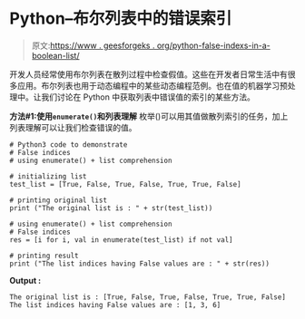 # Python–布尔列表中的错误索引

> 原文:[https://www . geesforgeks . org/python-false-indexs-in-a-boolean-list/](https://www.geeksforgeeks.org/python-false-indices-in-a-boolean-list/)

开发人员经常使用布尔列表在散列过程中检查假值。这些在开发者日常生活中有很多应用。布尔列表也用于动态编程中的某些动态编程范例。也在值的机器学习预处理中。让我们讨论在 Python 中获取列表中错误值的索引的某些方法。

**方法#1:使用`enumerate()`和列表理解**
枚举()可以用其值做散列索引的任务，加上列表理解可以让我们检查错误的值。

```
# Python3 code to demonstrate 
# False indices
# using enumerate() + list comprehension

# initializing list 
test_list = [True, False, True, False, True, True, False]

# printing original list 
print ("The original list is : " + str(test_list))

# using enumerate() + list comprehension
# False indices
res = [i for i, val in enumerate(test_list) if not val]

# printing result
print ("The list indices having False values are : " + str(res))
```

**Output :**

```
The original list is : [True, False, True, False, True, True, False]
The list indices having False values are : [1, 3, 6]

```
